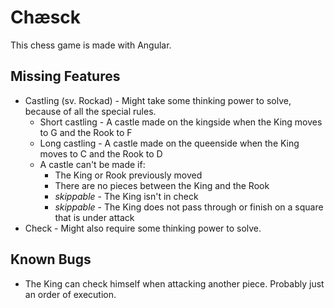 # Chæsck

This chess game is made with Angular.

## Missing Features

- Castling (sv. Rockad) - Might take some thinking power to solve, because of all the special rules.
  - Short castling - A castle made on the kingside when the King moves to G and the Rook to F
  - Long castling - A castle made on the queenside when the King moves to C and the Rook to D
  - A castle can't be made if:
    - The King or Rook previously moved
    - There are no pieces between the King and the Rook
    - *skippable* - The King isn't in check
    - *skippable* - The King does not pass through or finish on a square that is under attack
- Check - Might also require some thinking power to solve.

## Known Bugs

- The King can check himself when attacking another piece. Probably just an order of execution.
